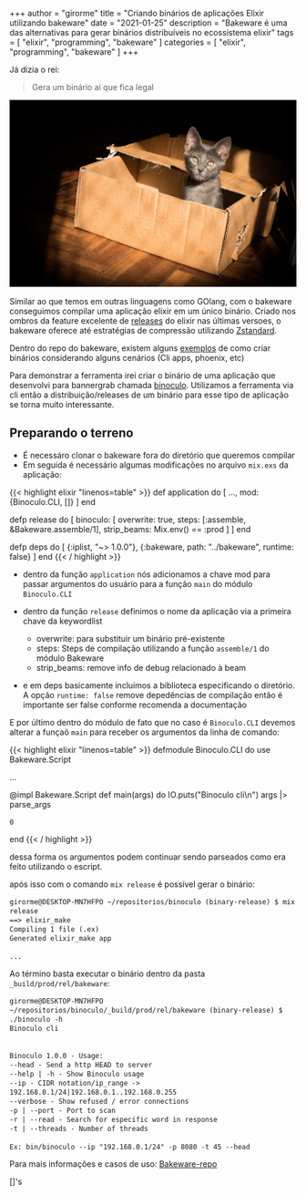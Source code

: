 +++
author = "girorme"
title = "Criando binários de aplicações Elixir utilizando bakeware"
date = "2021-01-25"
description = "Bakeware é uma das alternativas para gerar binários distribuíveis no ecossistema elixir"
tags = [
    "elixir",
    "programming",
    "bakeware"
]
categories = [
    "elixir",
    "programming",
    "bakeware"
]
+++

Já dizia o rei:

> Gera um binário ai que fica legal

![cat-box](/images/cat-box.jpg)

Similar ao que temos em outras linguagens como GOlang, com o bakeware conseguimos compilar uma aplicação elixir em um único binário. Criado nos ombros da feature excelente de [releases](https://elixir-lang.org/getting-started/mix-otp/config-and-releases.html#releases) do elixir nas últimas versoes, o bakeware oferece até estratégias de compressão utilizando [Zstandard](https://en.wikipedia.org/wiki/Zstandard).

Dentro do repo do bakeware, existem alguns [exemplos](https://github.com/bake-bake-bake/bakeware/tree/main/examples) de como criar binários considerando alguns cenários (Cli apps, phoenix, etc)

Para demonstrar a ferramenta irei criar o binário de uma aplicação que desenvolvi para bannergrab chamada [binoculo](https://github.com/girorme/binoculo). Utilizamos a ferramenta via cli então a distribuição/releases de um binário para esse tipo de aplicação se torna muito interessante.


## Preparando o terreno
- É necessáro clonar o bakeware fora do diretório que queremos compilar
- Em seguida é necessário algumas modificações no arquivo `mix.exs` da aplicação:

{{< highlight elixir "linenos=table" >}}
def application do
  [
    ...,
    mod: {Binoculo.CLI, []}
  ]
end

defp release do
  [
    binoculo: [
      overwrite: true,
      steps: [:assemble, &Bakeware.assemble/1],
      strip_beams: Mix.env() == :prod
    ]
  ]
end

defp deps do
  [
    {:iplist, "~> 1.0.0"},
    {:bakeware, path: "../bakeware", runtime: false}
  ]
end
{{< / highlight >}}

- dentro da função `application` nós adicionamos a chave mod para  passar argumentos do usuário para a função `main` do módulo `Binoculo.CLI`

- dentro da função `release` definimos o nome da aplicação via a primeira chave da keywordlist
  - overwrite: para substituir um binário pré-existente
  - steps: Steps de compilação utilizando a função `assemble/1` do módulo Bakeware
  - strip_beams: remove info de debug relacionado à beam

- e em deps basicamente incluímos a biblioteca especificando o diretório. A opção `runtime: false` remove depedências de compilação então é importante ser false conforme recomenda a documentação

E por último dentro do módulo de fato que no caso é `Binoculo.CLI` devemos alterar a funçaõ `main` para receber os argumentos da linha de comando:

{{< highlight elixir "linenos=table" >}}
defmodule Binoculo.CLI do
  use Bakeware.Script

  ...

  @impl Bakeware.Script
  def main(args) do
    IO.puts("Binoculo cli\n")
    args |> parse_args

    0
  end
{{< / highlight >}}

dessa forma os argumentos podem continuar sendo parseados como era feito utilizando o escript.

após isso com o comando `mix release` é possível gerar o binário:

```text
girorme@DESKTOP-MN7HFPO ~/repositorios/binoculo (binary-release) $ mix release
==> elixir_make
Compiling 1 file (.ex)
Generated elixir_make app

...
```

Ao término basta executar o binário dentro da pasta `_build/prod/rel/bakeware`:

```text
girorme@DESKTOP-MN7HFPO ~/repositorios/binoculo/_build/prod/rel/bakeware (binary-release) $ ./binoculo -h
Binoculo cli


Binoculo 1.0.0 - Usage:
--head - Send a http HEAD to server
--help | -h - Show Binoculo usage
--ip - CIDR notation/ip_range -> 192.168.0.1/24|192.168.0.1..192.168.0.255
--verbose - Show refused / error connections
-p | --port - Port to scan
-r | --read - Search for especific word in response
-t | --threads - Number of threads

Ex: bin/binoculo --ip "192.168.0.1/24" -p 8080 -t 45 --head
```
Para mais informações e casos de uso: [Bakeware-repo](https://github.com/bake-bake-bake/bakeware)

[]'s
